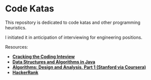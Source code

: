 # Code Katas

This repository is dedicated to code katas and other programming heuristics.

I initiated it in anticipation of interviewing for engineering positions.

Resources:

* **[Cracking the Coding Inteview](www.eenadupratibha.net/Engineering-Colleges/Engineering-Jobs/Documents/crackingthecodinginterview.pdf)**
* **[Data Structures and Algorithms in Java](http://cin.ufpe.br/~grm/downloads/Data_Structures_and_Algorithms_in_Java.pdf)**
* **[Algorithms: Design and Analysis, Part 1 (Stanford via Coursera)](https://www.coursera.org/course/algo)**
* **[HackerRank](https://www.hackerrank.com)**

